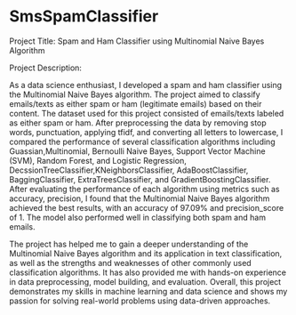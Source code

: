 # SmsSpamClassifier

Project Title: Spam and Ham Classifier using Multinomial Naive Bayes Algorithm

Project Description:

As a data science enthusiast, I developed a spam and ham classifier using the Multinomial Naive Bayes algorithm. 
The project aimed to classify emails/texts as either spam or ham (legitimate emails) based on their content.
The dataset used for this project consisted of emails/texts labeled as either spam or ham. After preprocessing 
the data by removing stop words, punctuation, applying tfidf, and converting all letters to lowercase,
I compared the performance of several classification algorithms including Guassian,Multinomial, Bernoulli Naive Bayes, 
Support Vector Machine (SVM), Random Forest, and Logistic Regression, DecssionTreeClassifier,KNeighborsClassifier,
AdaBoostClassifier, BaggingClassifier, ExtraTreesClassifier, and GradientBoostingClassifier.
After evaluating the performance of each algorithm using metrics such as accuracy, precision, I found that the 
Multinomial Naive Bayes algorithm achieved the best results, with an accuracy of 97.09% and precision_score of 1. 
The model also performed well in classifying both spam and ham emails.

The project has helped me to gain a deeper understanding of the Multinomial Naive Bayes algorithm and its application 
in text classification, as well as the strengths and weaknesses of other commonly used classification algorithms. 
It has also provided me with hands-on experience in data preprocessing, model building, and evaluation.
Overall, this project demonstrates my skills in machine learning and data science and shows my passion for solving 
real-world problems using data-driven approaches.
